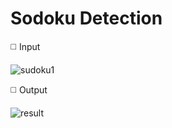 # Sodoku Detection

◻️ Input 


![sudoku1](https://github.com/SajedehGharabadian/sodoku_detection/assets/76538787/6fe35c7b-bf67-465b-9ec9-51d40e166641)

◻️ Output

![result](https://github.com/SajedehGharabadian/sodoku_detection/assets/76538787/6a2b116c-bcdc-46d5-a074-c556a31be80a)
